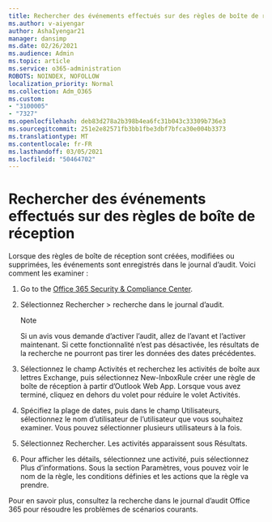 ```yaml
---
title: Rechercher des événements effectués sur des règles de boîte de réception
ms.author: v-aiyengar
author: AshaIyengar21
manager: dansimp
ms.date: 02/26/2021
ms.audience: Admin
ms.topic: article
ms.service: o365-administration
ROBOTS: NOINDEX, NOFOLLOW
localization_priority: Normal
ms.collection: Adm_O365
ms.custom:
- "3100005"
- "7327"
ms.openlocfilehash: deb83d278a2b398b4ea6fc31b043c33309b736e3
ms.sourcegitcommit: 251e2e82571fb3bb1fbe3dbf7bfca30e004b3373
ms.translationtype: MT
ms.contentlocale: fr-FR
ms.lasthandoff: 03/05/2021
ms.locfileid: "50464702"
---
```

# <a name="find-events-performed-on-inbox-rules"></a>Rechercher des événements effectués sur des règles de boîte de réception

Lorsque des règles de boîte de réception sont créées, modifiées ou supprimées, les événements sont enregistrés dans le journal d’audit. Voici comment les examiner :

1. Go to the [Office 365 Security & Compliance Center](https://go.microsoft.com/fwlink/p/?linkid=2077143).
1. Sélectionnez Rechercher > recherche dans le journal d’audit.

    > [!NOTE]
    > Si un avis vous demande d’activer l’audit, allez de l’avant et l’activer maintenant. Si cette fonctionnalité n’est pas désactivée, les résultats de la recherche ne pourront pas tirer les données des dates précédentes.
1. Sélectionnez le champ Activités et recherchez les activités de boîte aux lettres Exchange, puis sélectionnez New-InboxRule créer une règle de boîte de réception à partir d’Outlook Web App. Lorsque vous avez terminé, cliquez en dehors du volet pour réduire le volet Activités.
1. Spécifiez la plage de dates, puis dans le champ Utilisateurs, sélectionnez le nom d’utilisateur de l’utilisateur que vous souhaitez examiner. Vous pouvez sélectionner plusieurs utilisateurs à la fois.
1. Sélectionnez Rechercher. Les activités apparaissent sous Résultats.
1. Pour afficher les détails, sélectionnez une activité, puis sélectionnez Plus d’informations. Sous la section Paramètres, vous pouvez voir le nom de la règle, les conditions définies et les actions que la règle va prendre.

Pour en savoir plus, consultez la recherche dans le journal d’audit Office 365 pour résoudre les problèmes de scénarios courants.